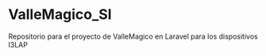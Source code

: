 # ValleMagico_SI
Repositorio para el proyecto de ValleMagico en Laravel para los dispositivos I3LAP
